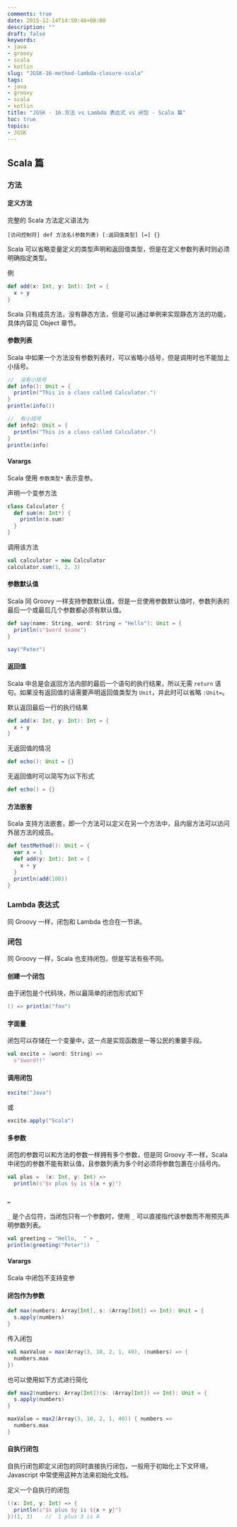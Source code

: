 ```yaml
---
comments: true
date: 2015-12-14T14:59:46+08:00
description: ""
draft: false
keywords:
- java
- groovy
- scala
- kotlin
slug: "JGSK-16-method-lambda-closure-scala"
tags:
- java
- groovy
- scala
- kotlin
title: "JGSK - 16.方法 vs Lambda 表达式 vs 闭包 - Scala 篇"
toc: true
topics:
- JGSK
---
```


## Scala 篇

### 方法

#### 定义方法

完整的 Scala 方法定义语法为

<!--more-->

``` 
[访问控制符] def 方法名(参数列表) [:返回值类型] [=] {}
```

Scala 可以省略变量定义的类型声明和返回值类型，但是在定义参数列表时则必须明确指定类型。

例

```scala
def add(x: Int, y: Int): Int = {
  x + y
}
```

Scala 只有成员方法，没有静态方法，但是可以通过单例来实现静态方法的功能，具体内容见 Object 章节。

#### 参数列表

Scala 中如果一个方法没有参数列表时，可以省略小括号，但是调用时也不能加上小括号。

```scala
//  没有小括号
def info(): Unit = {
  println("This is a class called Calculator.")
}
println(info())

//  有小括号
def info2: Unit = {
  println("This is a class called Calculator.")
}
println(info)
```


#### Varargs

Scala 使用 `参数类型*` 表示变参。

声明一个变参方法

```scala
class Calculator {
  def sum(n: Int*) {
    println(n.sum)
  }
}
```

调用该方法

```scala
val calculator = new Calculator
calculator.sum(1, 2, 3)
```

#### 参数默认值

Scala 同 Groovy 一样支持参数默认值，但是一旦使用参数默认值时，参数列表的最后一个或最后几个参数都必须有默认值。

```scala
def say(name: String, word: String = "Hello"): Unit = {
  println(s"$word $name")
}

say("Peter")
```

#### 返回值

Scala 中总是会返回方法内部的最后一个语句的执行结果，所以无需 `return` 语句。如果没有返回值的话需要声明返回值类型为 `Unit`，并此时可以省略 `:Unit=`。

默认返回最后一行的执行结果

```scala
def add(x: Int, y: Int): Int = {
  x + y
}
```

无返回值的情况

```scala
def echo(): Unit = {}
```

无返回值时可以简写为以下形式

```scala
def echo() = {}
```

#### 方法嵌套

Scala 支持方法嵌套，即一个方法可以定义在另一个方法中，且内层方法可以访问外层方法的成员。

```scala
def testMethod(): Unit = {
  var x = 1
  def add(y: Int): Int = {
    x + y
  }
  println(add(100))
}
```

### Lambda 表达式

同 Groovy 一样，闭包和 Lambda 也合在一节讲。

### 闭包

同 Groovy 一样，Scala 也支持闭包，但是写法有些不同。

#### 创建一个闭包

由于闭包是个代码块，所以最简单的闭包形式如下

```scala
() => println("foo")
```

#### 字面量

闭包可以存储在一个变量中，这一点是实现函数是一等公民的重要手段。

```scala
val excite = (word: String) =>
  s"$word!!"
```

#### 调用闭包

```scala
excite("Java")
```

或

```scala
excite.apply("Scala")
```

#### 多参数

闭包的参数可以和方法的参数一样拥有多个参数，但是同 Groovy 不一样，Scala 中闭包的参数不能有默认值，且参数列表为多个时必须将参数包裹在小括号内。

```scala
val plus =  (x: Int, y: Int) =>
  println(s"$x plus $y is ${x + y}")
```

#### _

`_` 是个占位符，当闭包只有一个参数时，使用 `_` 可以直接指代该参数而不用预先声明参数列表。

```scala
val greeting = "Hello,  " + _
println(greeting("Peter"))
```


#### Varargs

Scala 中闭包不支持变参


#### 闭包作为参数

```scala
def max(numbers: Array[Int], s: (Array[Int]) => Int): Unit = {
  s.apply(numbers)
}
```

传入闭包

```scala
val maxValue = max(Array(3, 10, 2, 1, 40), (numbers) => {
  numbers.max
})
```

也可以使用如下方式进行简化

```scala
def max2(numbers: Array[Int])(s: (Array[Int]) => Int): Unit = {
  s.apply(numbers)
}

maxValue = max2(Array(3, 10, 2, 1, 40)) { numbers =>
  numbers.max
}
```

#### 自执行闭包

自执行闭包即定义闭包的同时直接执行闭包，一般用于初始化上下文环境，Javascript 中常使用这种方法来初始化文档。

定义一个自执行的闭包

```scala
((x: Int, y: Int) => {
  println(s"$x plus $y is ${x + y}")
})(1, 3)    //  1 plus 3 is 4
```



